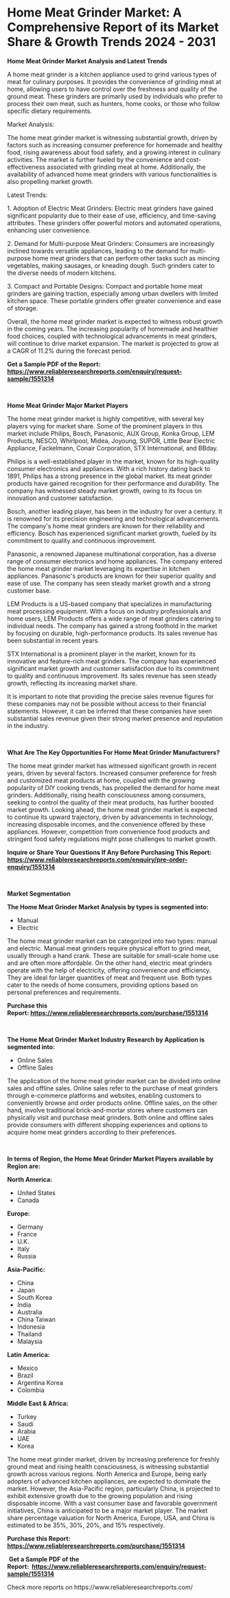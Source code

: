 <p><h1>Home Meat Grinder Market: A Comprehensive Report of its Market Share & Growth Trends 2024 - 2031</h1></p><p><strong>Home Meat Grinder Market Analysis and Latest Trends</strong></p>
<p><p>A home meat grinder is a kitchen appliance used to grind various types of meat for culinary purposes. It provides the convenience of grinding meat at home, allowing users to have control over the freshness and quality of the ground meat. These grinders are primarily used by individuals who prefer to process their own meat, such as hunters, home cooks, or those who follow specific dietary requirements.</p><p>Market Analysis:</p><p>The home meat grinder market is witnessing substantial growth, driven by factors such as increasing consumer preference for homemade and healthy food, rising awareness about food safety, and a growing interest in culinary activities. The market is further fueled by the convenience and cost-effectiveness associated with grinding meat at home. Additionally, the availability of advanced home meat grinders with various functionalities is also propelling market growth.</p><p>Latest Trends:</p><p>1. Adoption of Electric Meat Grinders: Electric meat grinders have gained significant popularity due to their ease of use, efficiency, and time-saving attributes. These grinders offer powerful motors and automated operations, enhancing user convenience.</p><p>2. Demand for Multi-purpose Meat Grinders: Consumers are increasingly inclined towards versatile appliances, leading to the demand for multi-purpose home meat grinders that can perform other tasks such as mincing vegetables, making sausages, or kneading dough. Such grinders cater to the diverse needs of modern kitchens.</p><p>3. Compact and Portable Designs: Compact and portable home meat grinders are gaining traction, especially among urban dwellers with limited kitchen space. These portable grinders offer greater convenience and ease of storage.</p><p>Overall, the home meat grinder market is expected to witness robust growth in the coming years. The increasing popularity of homemade and healthier food choices, coupled with technological advancements in meat grinders, will continue to drive market expansion. The market is projected to grow at a CAGR of 11.2% during the forecast period.</p></p>
<p><strong>Get a Sample PDF of the Report:&nbsp; <a href="https://www.reliableresearchreports.com/enquiry/request-sample/1551314">https://www.reliableresearchreports.com/enquiry/request-sample/1551314</a></strong></p>
<p>&nbsp;</p>
<p><strong>Home Meat Grinder Major Market Players</strong></p>
<p><p>The home meat grinder market is highly competitive, with several key players vying for market share. Some of the prominent players in this market include Philips, Bosch, Panasonic, AUX Group, Konka Group, LEM Products, NESCO, Whirlpool, Midea, Joyoung, SUPOR, Little Bear Electric Appliance, Fackelmann, Conair Corporation, STX International, and BBday.</p><p>Philips is a well-established player in the market, known for its high-quality consumer electronics and appliances. With a rich history dating back to 1891, Philips has a strong presence in the global market. Its meat grinder products have gained recognition for their performance and durability. The company has witnessed steady market growth, owing to its focus on innovation and customer satisfaction.</p><p>Bosch, another leading player, has been in the industry for over a century. It is renowned for its precision engineering and technological advancements. The company's home meat grinders are known for their reliability and efficiency. Bosch has experienced significant market growth, fueled by its commitment to quality and continuous improvement.</p><p>Panasonic, a renowned Japanese multinational corporation, has a diverse range of consumer electronics and home appliances. The company entered the home meat grinder market leveraging its expertise in kitchen appliances. Panasonic's products are known for their superior quality and ease of use. The company has seen steady market growth and a strong customer base.</p><p>LEM Products is a US-based company that specializes in manufacturing meat processing equipment. With a focus on industry professionals and home users, LEM Products offers a wide range of meat grinders catering to individual needs. The company has gained a strong foothold in the market by focusing on durable, high-performance products. Its sales revenue has been substantial in recent years.</p><p>STX International is a prominent player in the market, known for its innovative and feature-rich meat grinders. The company has experienced significant market growth and customer satisfaction due to its commitment to quality and continuous improvement. Its sales revenue has seen steady growth, reflecting its increasing market share.</p><p>It is important to note that providing the precise sales revenue figures for these companies may not be possible without access to their financial statements. However, it can be inferred that these companies have seen substantial sales revenue given their strong market presence and reputation in the industry.</p></p>
<p>&nbsp;</p>
<p><strong>What Are The Key Opportunities For Home Meat Grinder Manufacturers?</strong></p>
<p><p>The home meat grinder market has witnessed significant growth in recent years, driven by several factors. Increased consumer preference for fresh and customized meat products at home, coupled with the growing popularity of DIY cooking trends, has propelled the demand for home meat grinders. Additionally, rising health consciousness among consumers, seeking to control the quality of their meat products, has further boosted market growth. Looking ahead, the home meat grinder market is expected to continue its upward trajectory, driven by advancements in technology, increasing disposable incomes, and the convenience offered by these appliances. However, competition from convenience food products and stringent food safety regulations might pose challenges to market growth.</p></p>
<p><strong>Inquire or Share Your Questions If Any Before Purchasing This Report: <a href="https://www.reliableresearchreports.com/enquiry/pre-order-enquiry/1551314">https://www.reliableresearchreports.com/enquiry/pre-order-enquiry/1551314</a></strong></p>
<p>&nbsp;</p>
<p><strong>Market Segmentation</strong></p>
<p><strong>The Home Meat Grinder Market Analysis by types is segmented into:</strong></p>
<p><ul><li>Manual</li><li>Electric</li></ul></p>
<p><p>The home meat grinder market can be categorized into two types: manual and electric. Manual meat grinders require physical effort to grind meat, usually through a hand crank. These are suitable for small-scale home use and are often more affordable. On the other hand, electric meat grinders operate with the help of electricity, offering convenience and efficiency. They are ideal for larger quantities of meat and frequent use. Both types cater to the needs of home consumers, providing options based on personal preferences and requirements.</p></p>
<p><strong>Purchase this Report:&nbsp;<a href="https://www.reliableresearchreports.com/purchase/1551314">https://www.reliableresearchreports.com/purchase/1551314</a></strong></p>
<p>&nbsp;</p>
<p><strong>The Home Meat Grinder Market Industry Research by Application is segmented into:</strong></p>
<p><ul><li>Online Sales</li><li>Offline Sales</li></ul></p>
<p><p>The application of the home meat grinder market can be divided into online sales and offline sales. Online sales refer to the purchase of meat grinders through e-commerce platforms and websites, enabling customers to conveniently browse and order products online. Offline sales, on the other hand, involve traditional brick-and-mortar stores where customers can physically visit and purchase meat grinders. Both online and offline sales provide consumers with different shopping experiences and options to acquire home meat grinders according to their preferences.</p></p>
<p>&nbsp;</p>
<p><strong>In terms of Region, the Home Meat Grinder Market Players available by Region are:</strong></p>
<p>
    <p> <strong> North America: </strong>
        <ul>
            <li>United States</li>
            <li>Canada</li>
        </ul>
        </p> 
    <p> <strong> Europe: </strong>
        <ul>
            <li>Germany</li>
            <li>France</li>
            <li>U.K.</li>
            <li>Italy</li>
            <li>Russia</li>
        </ul>
        </p> 
    <p> <strong> Asia-Pacific: </strong>
        <ul>
            <li>China</li>
            <li>Japan</li>
            <li>South Korea</li>
            <li>India</li>
            <li>Australia</li>
            <li>China Taiwan</li>
            <li>Indonesia</li>
            <li>Thailand</li>
            <li>Malaysia</li>
        </ul>
        </p> 
    <p> <strong> Latin America: </strong>
        <ul>
            <li>Mexico</li>
            <li>Brazil</li>
            <li>Argentina Korea</li>
            <li>Colombia</li>
        </ul>
        </p> 
    <p> <strong> Middle East & Africa: </strong>
        <ul>
            <li>Turkey</li>
            <li>Saudi</li>
            <li>Arabia</li>
            <li>UAE</li>
            <li>Korea</li>
        </ul>
    </p>
    </p>
<p><p>The home meat grinder market, driven by increasing preference for freshly ground meat and rising health consciousness, is witnessing substantial growth across various regions. North America and Europe, being early adopters of advanced kitchen appliances, are expected to dominate the market. However, the Asia-Pacific region, particularly China, is projected to exhibit extensive growth due to the growing population and rising disposable income. With a vast consumer base and favorable government initiatives, China is anticipated to be a major market player. The market share percentage valuation for North America, Europe, USA, and China is estimated to be 35%, 30%, 20%, and 15% respectively.</p></p>
<p><strong>Purchase this Report: <a href="https://www.reliableresearchreports.com/purchase/1551314">https://www.reliableresearchreports.com/purchase/1551314</a></strong></p>
<p>&nbsp;<strong>Get a Sample PDF of the Report:&nbsp;&nbsp;<a href="https://www.reliableresearchreports.com/enquiry/request-sample/1551314">https://www.reliableresearchreports.com/enquiry/request-sample/1551314</a></strong></p>
<p><strong></strong></p>
<p>Check more reports on https://www.reliableresearchreports.com/</p>
